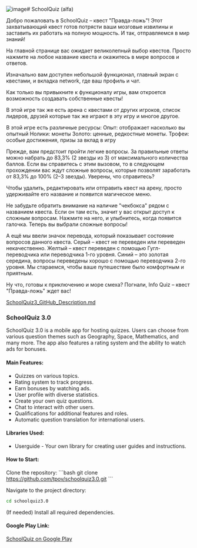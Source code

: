 ![image](https://github.com/tpov/schoolquiz3.0/assets/33009369/4475578c-a2a4-4d1b-bbcc-8988c38fd600)# SchoolQuiz (alfa)

Добро пожаловать в SchoolQuiz – квест "Правда-ложь"! Этот захватывающий квест готов потрясти ваши мозговые извилины и заставить их работать на полную мощность. И так, отправляемся в мир знаний!

На главной странице вас ожидает великолепный выбор квестов. Просто нажмите на любое название квеста и окажитесь в мире вопросов и ответов.

Изначально вам доступен небольшой функционал, главный экран с квестами, и вкладка network, где ваш профиль и чат.

Как только вы привыкните к функционалу игры, вам откроется возможность создавать собственные квесты!

В этой игре так же есть арена с квестами от других игроков, список лидеров, друзей которые так же играют в эту игру и многое другое.

В этой игре есть различные ресурсы:
Опыт: отображает насколько вы опытный
Нолики: монеты
Золото: ценные, редкостные монеты.
Трофеи: особые достижения, призы за вклад в игру

 Прежде, вам предстоит пройти легкие вопросы. За правильные ответы можно набрать до 83,3% (2 звезды из 3) от максимального количества баллов. Если вы справитесь с этим вызовом, то в следующем прохождении вас ждут сложные вопросы, которые позволят заработать от 83,3% до 100% (2–3 звезды). 
Уверены, что справитесь?

Чтобы удалить, редактировать или отправить квест на арену, просто удерживайте его название и появится магическое меню.

Не забудьте обратить внимание на наличие "чекбокса" рядом с названием квеста. Если он там есть, значит у вас открыт доступ к сложным вопросам. Нажмите на него, и улыбнитесь, когда появится галочка. Теперь вы выбрали сложные вопросы!

А ещё мы ввели значок перевода, который показывает состояние вопросов данного квеста. Серый – квест не переведен или переведен некачественно. Желтый – квест переведен с помощью Гугл-переводчика или переводчика 1-го уровня. Синий – это золотая середина, вопросы переведены хорошо с помощью переводчика 2-го уровня. Мы стараемся, чтобы ваше путешествие было комфортным и приятным.

Ну что, готовы к приключению и море смеха? Погнали, Info Quiz – квест "Правда-ложь" ждет вас!


[SchoolQuiz3_GitHub_Description.md](https://github.com/tpov/schoolquiz3.0/files/12819465/SchoolQuiz3_GitHub_Description.md)

### SchoolQuiz 3.0
SchoolQuiz 3.0 is a mobile app for hosting quizzes. Users can choose from various question themes such as Geography, Space, Mathematics, and many more. The app also features a rating system and the ability to watch ads for bonuses.

#### Main Features:

- Quizzes on various topics.
- Rating system to track progress.
- Earn bonuses by watching ads.
- User profile with diverse statistics.
- Create your own quiz questions.
- Chat to interact with other users.
- Qualifications for additional features and roles.
- Automatic question translation for international users.

#### Libraries Used:

- Userguide - Your own library for creating user guides and instructions.

#### How to Start:

Clone the repository:
\```bash
git clone https://github.com/tpov/schoolquiz3.0.git
\```

Navigate to the project directory:
```bash
cd schoolquiz3.0
```

(If needed) Install all required dependencies.

#### Google Play Link:
[SchoolQuiz on Google Play](#)

